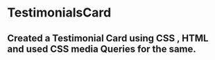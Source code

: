 # TestimonialsCard
## Created a Testimonial Card using CSS , HTML and used CSS media Queries for the same.

